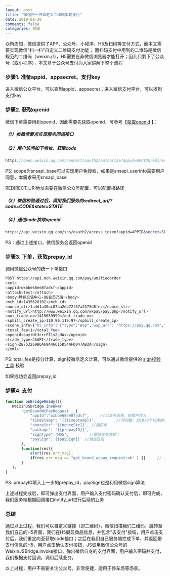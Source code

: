 ```yaml
---
layout: post
title: "微信扫一扫自定义二维码实现支付"
date: 2018-08-20
comments: false
categories: 前端
---
```


众所周知，微信提供了APP、公众号、小程序、H5及扫码等支付方式，而本文需要实现微信"扫一扫"自定义二维码支付功能；
而扫码支付中用到的二维码是微信规范的二维码（weixin://），H5需要在非微信浏览器才能打开；因此只剩下了公众号（或小程序），本文基于公众号支付为大家讲解下整个流程

### 步骤1. 准备appid、appsecret、支付key

进入微信公众平台，可以查到appid、appsecret；进入微信支付平台，可以找到支付key

### 步骤2. 获取openid

微信下单需要用到openid，因此需要先获取openid，可参考【[获取openid](https://pay.weixin.qq.com/wiki/doc/api/jsapi.php?chapter=4_4) 】：

##### （1）按微信要求实现服务回调接口

##### （2）用户访问如下地址，获取code

```c
https://open.weixin.qq.com/connect/oauth2/authorize?appid=APPID&redirect_uri=REDIRECT_URI&response_type=code&scope=SCOPE&state=STATE#wechat_redirect
```
PS: scope为snsapi_base可以实现用户免授权，如果是snsapi_userinfo需要用户同意，本需求采用snsapi_base

REDIRECT_URI地址需要在微信公众号配置，可以配置根路径

##### （3）微信校验通过后，调用我们服务的redirect_uri/?code=CODE&state=STATE

##### （4）通过code换取openid

```bash
https://api.weixin.qq.com/sns/oauth2/access_token?appid=APPID&secret=SECRET&code=CODE&grant_type=authorization_code
```
PS：通过上述接口，微信服务会返回openid

### 步骤3. 下单，获取prepay_id

调用微信公众号的统一下单接口

```bash
POST https://api.mch.weixin.qq.com/pay/unifiedorder
<xml>
<appid>wxbbe68ee8fadsf</appid>
<attach>test</attach>
<body>腾讯充值中心-QQ会员充值</body>
<mch_id>1435628102</mch_id>
<nonce_str>1add1a30ac87aa2db72f57a2375d8fec</nonce_str>
<notify_url>http://www.weixin.qq.com/wxpay/pay.php</notify_url>
<out_trade_no>1415659999</out_trade_no>
<spbill_create_ip>110.90.119.97</spbill_create_ip>
<scene_info>{"h5_info": {"type":"Wap","wap_url": "https://pay.qq.com","wap_name": "腾讯充值"}}</scene_info>
<total_fee>1</total_fee>
<openid>ouytHt3crrPI1s2LHAs</openid>
<trade_type>JSAPI</trade_type>
<sign>2B753269B6A69A46615D54AFD047AB2A</sign>
</xml>
```

PS: total_fee是按分计算，sign按微信定义计算，可以通过微信提供的 [sign校验工具](https://pay.weixin.qq.com/wiki/doc/api/jsapi.php?chapter=20_1) 校验

如果成功会返回prepay_id

### 步骤4. 支付

```javascript
function onBridgeReady(){
   WeixinJSBridge.invoke(
       'getBrandWCPayRequest', {
           "appId":"wxbbe68ee8fadsf",     //公众号名称，由商户传入
           "timeStamp": '{{timeStamp}}',         //时间戳，自1970年以来的秒数
           "nonceStr":'{{nonceStr}}', //随机串
           "package": '{{prepayID}}',
           "signType":"MD5",         //微信签名方式：
           "paySign":'{{paySign}}' //微信签名
       },
       function(res){
           alert(res.err_msg);
           if(res.err_msg == "get_brand_wcpay_request:ok" ) {}     // 使用以上方式判断前端返回,微信团队郑重提示：res.err_msg将在用户支付成功后返回    ok，但并不保证它绝对可靠。
       }
   );
}
```

PS: prepayID填入上一步的prepay_id，paySign也是利用微信sign算法

上述过程完成后，即可弹出支付界面，用户输入支付密码确认支付后，即可完成，我们服务端根据回调接口notify_url进行后续的业务


### 总结

通过以上过程，我们可以自定义链接（即二维码），微信扫描我们二维码，跳转至我们自己的H5界面，我们在H5展现商品信息，并包含"去支付"按钮，用户点击支付后，我们重定向至获取code接口；之后在我们自己服务端完成下单、并返回带支付信息的H5，用户点击确认支付按钮，JS调用微信公众号的WeixinJSBridge.invoke接口，弹出微信自身的支付界面，用户输入密码并支付，我们根据支付回调，调用后续业务。

以上过程，用户不需要关注公众号，非常便捷，适用于停车场等场景。